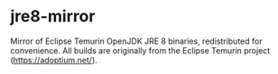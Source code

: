 # jre8-mirror
Mirror of Eclipse Temurin OpenJDK JRE 8 binaries, redistributed for convenience.  All builds are originally from the Eclipse Temurin project (https://adoptium.net/).
